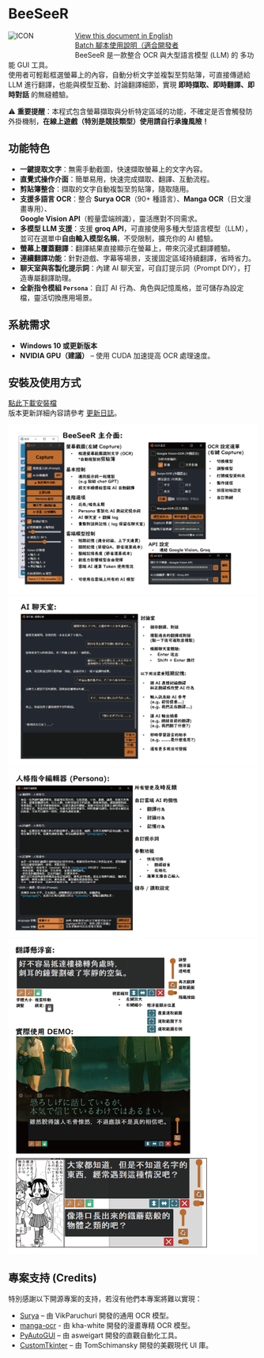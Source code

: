 # BeeSeeR
<img align="left" src="./icon/logo_dark.ico" alt="ICON" width="120" style="margin-right: 15px; margin-bottom: 30px;">  

[View this document in English](./README_en.md)  
[Batch 腳本使用說明（適合開發者](./use_batch_file.md)  
BeeSeeR 是一款整合 OCR 與大型語言模型 (LLM) 的 多功能 GUI 工具。  
使用者可輕鬆框選螢幕上的內容，自動分析文字並複製至剪貼簿，可直接傳遞給 LLM 進行翻譯，也能與模型互動、討論翻譯細節，實現 **即時擷取、即時翻譯、即時對話** 的無縫體驗。

⚠️ **重要提醒**：本程式包含螢幕擷取與分析特定區域的功能，不確定是否會觸發防外掛機制，**在線上遊戲（特別是競技類型）使用請自行承擔風險！**

## 功能特色

- **一鍵提取文字**：無需手動截圖，快速擷取螢幕上的文字內容。
- **直覺式操作介面**：簡單易用，快速完成擷取、翻譯、互動流程。
- **剪貼簿整合**：擷取的文字自動複製至剪貼簿，隨取隨用。
- **支援多語言 OCR**：整合 **Surya OCR**（90+ 種語言）、**Manga OCR**（日文漫畫專用）、  
  **Google Vision API**（輕量雲端辨識），靈活應對不同需求。
- **多模型 LLM 支援**：支援 **groq API**，可直接使用多種大型語言模型（LLM），  
  並可在選單中**自由輸入模型名稱**，不受限制，擴充你的 AI 體驗。
- **螢幕上覆蓋翻譯**：翻譯結果直接顯示在螢幕上，帶來沉浸式翻譯體驗。
- **連續翻譯功能**：針對遊戲、字幕等場景，支援固定區域持續翻譯，省時省力。
- **聊天室與客製化提示詞**：內建 AI 聊天室，可自訂提示詞（Prompt DIY），打造專屬翻譯助理。
- **全新指令模組 `Persona`**：自訂 AI 行為、角色與記憶風格，並可儲存為設定檔，靈活切換應用場景。

## 系統需求
- **Windows 10 或更新版本**
- **NVIDIA GPU（建議）** – 使用 CUDA 加速提高 OCR 處理速度。

## 安裝及使用方式
[點此下載安裝檔]()  
版本更新詳細內容請參考 [更新日誌](./update_log.md)。

![demo_1](./png/demo_1.png)
![demo_2](./png/demo_2.png)
![demo_3](./png/demo_3.png)
![demo_4](./png/demo_4.png)

## 專案支持 (Credits)
特別感謝以下開源專案的支持，若沒有他們本專案將難以實現：
- [Surya](https://github.com/VikParuchuri/surya) – 由 VikParuchuri 開發的通用 OCR 模型。
- [manga-ocr](https://github.com/kha-white/manga-ocr) - 由 kha-white 開發的漫畫專精 OCR 模型。
- [PyAutoGUI](https://github.com/asweigart/pyautogui) – 由 asweigart 開發的直觀自動化工具。
- [CustomTkinter](https://github.com/TomSchimansky/CustomTkinter) – 由 TomSchimansky 開發的美觀現代 UI 庫。